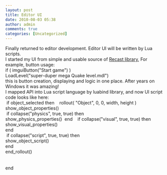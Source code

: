 ```yaml
---
layout: post
title: Editor UI
date: 2010-08-03 05:38
author: admin
comments: true
categories: [Uncategorized]
---
```

Finally returned to editor development.  Editor UI will be written by Lua scripts. <br />     I started my UI  from simple and usable  source of <a href="http://code.google.com/p/recastnavigation/">Recast library</a>,   For example, button usage:    <br />  if ( imguiButton("Start game") )  <span class="Apple-tab-span" style="white-space:pre"> </span>LoadLevel("super-duper mega Quake level.mdl")  <br />  this is button creation, displaying and logic in one place. After  years on Windows it was amazing!   <br />  I mapped API into Lua script language by luabind library, and  now UI script code looks like here:  <br />   <span class="Apple-tab-span" style="white-space:pre"> </span>if object_selected then  <span class="Apple-tab-span" style="white-space:pre"> </span>  <span class="Apple-tab-span" style="white-space:pre">  </span>rollout( "Object", 0, 0, width, height )  <span class="Apple-tab-span" style="white-space:pre">   </span>  <span class="Apple-tab-span" style="white-space:pre">   </span>show_object_properties()  <br />  <span class="Apple-tab-span" style="white-space:pre">   </span>if  collapse("physics", true, true) then   <span class="Apple-tab-span" style="white-space:pre">    </span>show_physics_properties()  <span class="Apple-tab-span" style="white-space:pre">   </span>end  <span class="Apple-tab-span" style="white-space:pre">     </span>  <span class="Apple-tab-span" style="white-space:pre">   </span>if  collapse("visual", true, true) then   <span class="Apple-tab-span" style="white-space:pre">    </span>show_visual_properties()  <span class="Apple-tab-span" style="white-space:pre">   </span>end<span class="Apple-tab-span" style="white-space:pre"> </span>  <br />  <span class="Apple-tab-span" style="white-space:pre">   </span>if  collapse("script", true, true) then   <span class="Apple-tab-span" style="white-space:pre">    </span>show_object_script()  <span class="Apple-tab-span" style="white-space:pre">   </span>end<span class="Apple-tab-span" style="white-space:pre"> </span>  <span class="Apple-tab-span" style="white-space:pre">   </span>  <span class="Apple-tab-span" style="white-space:pre">  </span>end_rollout()<span class="Apple-tab-span" style="white-space:pre"> </span>  <br />  <span class="Apple-tab-span" style="white-space:pre"> </span>end<span class="Apple-tab-span" style="white-space:pre"> </span>    <span class="Apple-tab-span" style="white-space:pre"></span>

